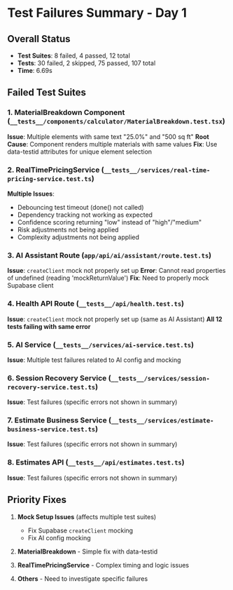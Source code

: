 # Test Failures Summary - Day 1

## Overall Status

- **Test Suites**: 8 failed, 4 passed, 12 total
- **Tests**: 30 failed, 2 skipped, 75 passed, 107 total
- **Time**: 6.69s

## Failed Test Suites

### 1. MaterialBreakdown Component (`__tests__/components/calculator/MaterialBreakdown.test.tsx`)

**Issue**: Multiple elements with same text "25.0%" and "500 sq ft"
**Root Cause**: Component renders multiple materials with same values
**Fix**: Use data-testid attributes for unique element selection

### 2. RealTimePricingService (`__tests__/services/real-time-pricing-service.test.ts`)

**Multiple Issues**:

- Debouncing test timeout (done() not called)
- Dependency tracking not working as expected
- Confidence scoring returning "low" instead of "high"/"medium"
- Risk adjustments not being applied
- Complexity adjustments not being applied

### 3. AI Assistant Route (`app/api/ai/assistant/route.test.ts`)

**Issue**: `createClient` mock not properly set up
**Error**: Cannot read properties of undefined (reading 'mockReturnValue')
**Fix**: Need to properly mock Supabase client

### 4. Health API Route (`__tests__/api/health.test.ts`)

**Issue**: `createClient` mock not properly set up (same as AI Assistant)
**All 12 tests failing with same error**

### 5. AI Service (`__tests__/services/ai-service.test.ts`)

**Issue**: Multiple test failures related to AI config and mocking

### 6. Session Recovery Service (`__tests__/services/session-recovery-service.test.ts`)

**Issue**: Test failures (specific errors not shown in summary)

### 7. Estimate Business Service (`__tests__/services/estimate-business-service.test.ts`)

**Issue**: Test failures (specific errors not shown in summary)

### 8. Estimates API (`__tests__/api/estimates.test.ts`)

**Issue**: Test failures (specific errors not shown in summary)

## Priority Fixes

1. **Mock Setup Issues** (affects multiple test suites)
   - Fix Supabase `createClient` mocking
   - Fix AI config mocking

2. **MaterialBreakdown** - Simple fix with data-testid

3. **RealTimePricingService** - Complex timing and logic issues

4. **Others** - Need to investigate specific failures
